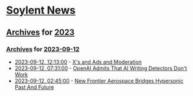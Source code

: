 # [Soylent News](../../../README.md)

## [Archives](../../index.md) for [2023](../index.md)

### [Archives](../../index.md) for [2023-09-12](index.md)

* [2023-09-12, 12:13:00](https://soylentnews.org/article.pl?sid=23/09/12/0116256&from=rss) - [X's and Ads and Moderation](https://soylentnews.org/article.pl?sid=23/09/12/0116256&from=rss)
* [2023-09-12, 07:31:00](https://soylentnews.org/article.pl?sid=23/09/11/0452224&from=rss) - [OpenAI Admits That AI Writing Detectors Don't Work](https://soylentnews.org/article.pl?sid=23/09/11/0452224&from=rss)
* [2023-09-12, 02:45:00](https://soylentnews.org/article.pl?sid=23/09/11/0450245&from=rss) - [New Frontier Aerospace Bridges Hypersonic Past And Future](https://soylentnews.org/article.pl?sid=23/09/11/0450245&from=rss)
